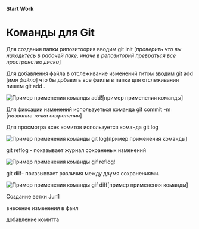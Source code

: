 **Start Work**

# Команды для Git #

Для создания папки рипозитоория вводим git init [*проверить что вы находитесь в рабочей паке, иначе в репозиторий превраться все пространство диска*]

Для добавления файла в отслеживание изменений гитом вводим git add [*имя файла*] что бы добавить все фаилы в папке для отслеживания пишем git add . 


![Пример применения команды add!](gitadd.jpg )[пример применения команды]  

Для фиксации изменений используеться команда
git commit -m [*название точки сохранения*]

Для просмотра всех комитов используется команда git log

![Пример применения команды git log](gitlog.jpg)[пример применения команды]

git reflog - показывает журнал сохраненых изменений 

![Пример применения команды gif reflog!](gitreflog.jpg)

git diif- показыввает различия между двумя сохранениями. 

![Пример применения команды gif diff](gitdiff.jpg)[пример применения команды]


Создание ветки Jun1 

внесение изменения в фаил

добавление комитта

